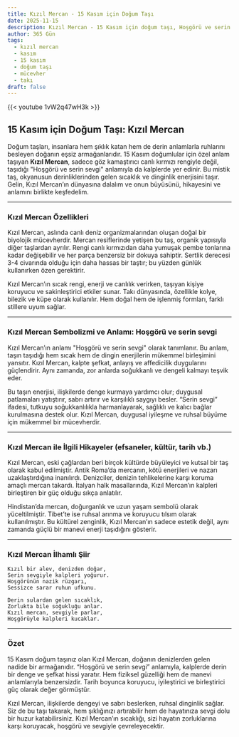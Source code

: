```yaml
---
title: Kızıl Mercan - 15 Kasım için Doğum Taşı
date: 2025-11-15
description: Kızıl Mercan - 15 Kasım için doğum taşı, Hoşgörü ve serin sevgi sembolü. Bu özel taşın derin anlamını öğrenin.
author: 365 Gün
tags:
  - kızıl mercan
  - kasım
  - 15 kasım
  - doğum taşı
  - mücevher
  - takı
draft: false
---
```


{{< youtube 1vW2q47wH3k >}}

## 15 Kasım için Doğum Taşı: Kızıl Mercan

Doğum taşları, insanlara hem şıklık katan hem de derin anlamlarla ruhlarını besleyen doğanın eşsiz armağanlarıdır. 15 Kasım doğumlular için özel anlam taşıyan **Kızıl Mercan**, sadece göz kamaştırıcı canlı kırmızı rengiyle değil, taşıdığı "Hoşgörü ve serin sevgi" anlamıyla da kalplerde yer edinir. Bu mistik taş, okyanusun derinliklerinden gelen sıcaklık ve dinginlik enerjisini taşır. Gelin, Kızıl Mercan’ın dünyasına dalalım ve onun büyüsünü, hikayesini ve anlamını birlikte keşfedelim.

---

### Kızıl Mercan Özellikleri

Kızıl Mercan, aslında canlı deniz organizmalarından oluşan doğal bir biyolojik mücevherdir. Mercan resiflerinde yetişen bu taş, organik yapısıyla diğer taşlardan ayrılır. Rengi canlı kırmızıdan daha yumuşak pembe tonlarına kadar değişebilir ve her parça benzersiz bir dokuya sahiptir. Sertlik derecesi 3-4 civarında olduğu için daha hassas bir taştır; bu yüzden günlük kullanırken özen gerektirir.

Kızıl Mercan’ın sıcak rengi, enerji ve canlılık verirken, taşıyan kişiye koruyucu ve sakinleştirici etkiler sunar. Takı dünyasında, özellikle kolye, bilezik ve küpe olarak kullanılır. Hem doğal hem de işlenmiş formları, farklı stillere uyum sağlar.

---

### Kızıl Mercan Sembolizmi ve Anlamı: Hoşgörü ve serin sevgi

Kızıl Mercan’ın anlamı "Hoşgörü ve serin sevgi" olarak tanımlanır. Bu anlam, taşın taşıdığı hem sıcak hem de dingin enerjilerin mükemmel birleşimini yansıtır. Kızıl Mercan, kalpte şefkat, anlayış ve affedicilik duygularını güçlendirir. Aynı zamanda, zor anlarda soğukkanlı ve dengeli kalmayı teşvik eder.

Bu taşın enerjisi, ilişkilerde denge kurmaya yardımcı olur; duygusal patlamaları yatıştırır, sabrı artırır ve karşılıklı saygıyı besler. “Serin sevgi” ifadesi, tutkuyu soğukkanlılıkla harmanlayarak, sağlıklı ve kalıcı bağlar kurulmasına destek olur. Kızıl Mercan, duygusal iyileşme ve ruhsal büyüme için mükemmel bir mücevherdir.

---

### Kızıl Mercan ile İlgili Hikayeler (efsaneler, kültür, tarih vb.)

Kızıl Mercan, eski çağlardan beri birçok kültürde büyüleyici ve kutsal bir taş olarak kabul edilmiştir. Antik Roma’da mercanın, kötü enerjileri ve nazarı uzaklaştırdığına inanılırdı. Denizciler, denizin tehlikelerine karşı koruma amaçlı mercan takardı. İtalyan halk masallarında, Kızıl Mercan’ın kalpleri birleştiren bir güç olduğu sıkça anlatılır.

Hindistan’da mercan, doğurganlık ve uzun yaşam sembolü olarak yüceltilmiştir. Tibet’te ise ruhsal arınma ve koruyucu tılsım olarak kullanılmıştır. Bu kültürel zenginlik, Kızıl Mercan’ın sadece estetik değil, aynı zamanda güçlü bir manevi enerji taşıdığını gösterir.

---

### Kızıl Mercan İlhamlı Şiir

```
Kızıl bir alev, denizden doğar,  
Serin sevgiyle kalpleri yoğurur.  
Hoşgörünün nazik rüzgarı,  
Sessizce sarar ruhun ufkunu.

Derin sulardan gelen sıcaklık,  
Zorlukta bile soğukluğu anlar.  
Kızıl mercan, sevgiyle parlar,  
Hoşgörüyle kalpleri kucaklar.
```

---

### Özet

15 Kasım doğum taşınız olan Kızıl Mercan, doğanın denizlerden gelen nadide bir armağanıdır. “Hoşgörü ve serin sevgi” anlamıyla, kalplerde derin bir denge ve şefkat hissi yaratır. Hem fiziksel güzelliği hem de manevi anlamlarıyla benzersizdir. Tarih boyunca koruyucu, iyileştirici ve birleştirici güç olarak değer görmüştür.

Kızıl Mercan, ilişkilerde dengeyi ve sabrı beslerken, ruhsal dinginlik sağlar. Siz de bu taşı takarak, hem şıklığınızı artırabilir hem de hayatınıza sevgi dolu bir huzur katabilirsiniz. Kızıl Mercan’ın sıcaklığı, sizi hayatın zorluklarına karşı koruyacak, hoşgörü ve sevgiyle çevreleyecektir.